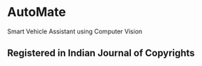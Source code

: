 # AutoMate
Smart Vehicle Assistant using Computer Vision

## Registered in Indian Journal of Copyrights
